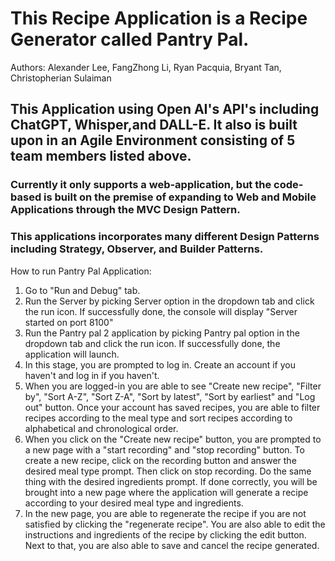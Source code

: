 # This Recipe Application is a Recipe Generator called Pantry Pal.
Authors: Alexander Lee, FangZhong Li, Ryan Pacquia, Bryant Tan, Christopherian Sulaiman 

## This Application using Open AI's API's including ChatGPT, Whisper,and DALL-E. It also is built upon in an Agile Environment consisting of 5 team members listed above.
### Currently it only supports a web-application, but the code-based is built on the premise of expanding to Web and Mobile Applications through the MVC Design Pattern. 
### This applications incorporates many different Design Patterns including Strategy, Observer, and Builder Patterns.

How to run Pantry Pal Application:

1. Go to "Run and Debug" tab.
2. Run the Server by picking Server option in the dropdown tab and click the run icon. If successfully done, the console will display "Server started on port 8100"
3. Run the Pantry pal 2 application by picking Pantry pal option in the dropdown tab and click the run icon. If successfully done, the application will launch.
4. In this stage, you are prompted to log in. Create an account if you haven't and log in if you haven't.
5. When you are logged-in you are able to see "Create new recipe", "Filter by", "Sort A-Z", "Sort Z-A", "Sort by latest", "Sort by earliest" and "Log out" button. Once your account has saved
   recipes, you are able to filter recipes according to the meal type and sort recipes according to alphabetical and chronological order.
6. When you click on the "Create new recipe" button, you are prompted to a new page with a "start recording" and "stop recording" button. 
   To create a new recipe, click on the recording button and answer the desired meal type prompt. Then click on stop recording. Do the same thing with the desired ingredients prompt.
   If done correctly, you will be brought into a new page where the application will generate a recipe according to your desired meal type and ingredients.
7. In the new page, you are able to regenerate the recipe if you are not satisfied by clicking the "regenerate recipe". You are also able to edit the instructions and ingredients of the recipe
   by clicking the edit button. Next to that, you are also able to save and cancel the recipe generated.

